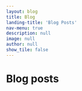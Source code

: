 ```yaml
---
layout: blog
title: Blog
landing-title: 'Blog Posts'
nav-menu: true
description: null
image: null
author: null
show_tile: false
---
```


<h1>Blog posts</h1>
